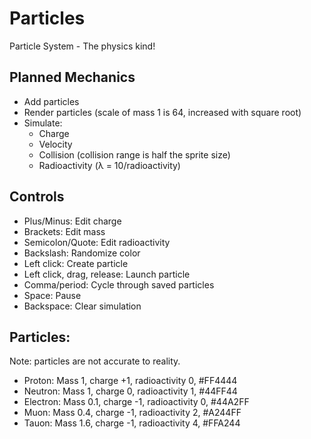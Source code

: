 # Particles
Particle System - The physics kind!

## Planned Mechanics
* Add particles
* Render particles (scale of mass 1 is 64, increased with square root)
* Simulate:
  * Charge
  * Velocity
  * Collision (collision range is half the sprite size)
  * Radioactivity (λ = 10/radioactivity)

## Controls
* Plus/Minus: Edit charge
* Brackets: Edit mass
* Semicolon/Quote: Edit radioactivity
* Backslash: Randomize color
* Left click: Create particle
* Left click, drag, release: Launch particle
* Comma/period: Cycle through saved particles
* Space: Pause
* Backspace: Clear simulation

## Particles:
Note: particles are not accurate to reality.
* Proton: Mass 1, charge +1, radioactivity 0, #FF4444
* Neutron: Mass 1, charge 0, radioactivity 1, #44FF44
* Electron: Mass 0.1, charge -1, radioactivity 0, #44A2FF
* Muon: Mass 0.4, charge -1, radioactivity 2, #A244FF
* Tauon: Mass 1.6, charge -1, radioactivity 4, #FFA244
